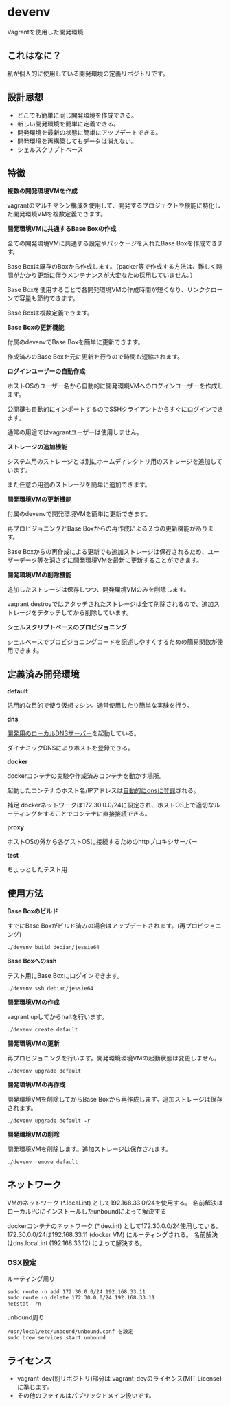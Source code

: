 # devenv

Vagrantを使用した開発環境

## これはなに？

私が個人的に使用している開発環境の定義リポジトリです。

## 設計思想

* どこでも簡単に同じ開発環境を作成できる。
* 新しい開発環境を簡単に定義できる。
* 開発環境を最新の状態に簡単にアップデートできる。
* 開発環境を再構築してもデータは消えない。
* シェルスクリプトベース

## 特徴

**複数の開発環境VMを作成**

vagrantのマルチマシン構成を使用して、開発するプロジェクトや機能に特化した開発環境VMを複数定義できます。

**開発環境VMに共通するBase Boxの作成**

全ての開発環境VMに共通する設定やパッケージを入れたBase Boxを作成できます。

Base Boxは既存のBoxから作成します。（packer等で作成する方法は、難しく時間がかかり更新に伴うメンテナンスが大変なため採用していません。）

Base Boxを使用することで各開発環境VMの作成時間が短くなり、リンククローンで容量も節約できます。

Base Boxは複数定義できます。

**Base Boxの更新機能**

付属のdevenvでBase Boxを簡単に更新できます。

作成済みのBase Boxを元に更新を行うので時間も短縮されます。

**ログインユーザーの自動作成**

ホストOSのユーザー名から自動的に開発環境VMへのログインユーザーを作成します。

公開鍵も自動的にインポートするのでSSHクライアントからすぐにログインできます。

通常の用途ではvagrantユーザーは使用しません。

**ストレージの追加機能**

システム用のストレージとは別にホームディレクトリ用のストレージを追加しています。

また任意の用途のストレージを簡単に追加できます。

**開発環境VMの更新機能**

付属のdevenvで開発環境VMを簡単に更新できます。

再プロビジョニングとBase Boxからの再作成による２つの更新機能があります。

Base Boxからの再作成による更新でも追加ストレージは保存されるため、ユーザーデータ等を消さずに開発環境VMを最新に更新することができます。

**開発環境VMの削除機能**

追加したストレージは保存しつつ、開発環境VMのみを削除します。

vagrant destroyではアタッチされたストレージは全て削除されるので、追加ストレージをデタッチしてから削除しています。

**シェルスクリプトベースのプロビジョニング**

シェルベースでプロビジョニングコードを記述しやすくするための簡易関数が使用できます。

## 定義済み開発環境

**default**

汎用的な目的で使う仮想マシン。通常使用したり簡単な実験を行う。

**dns**

[開発用のローカルDNSサーバー](https://github.com/ko1nksm/devdns)を起動している。

ダイナミックDNSによりホストを登録できる。

**docker**

dockerコンテナの実験や作成済みコンテナを動かす場所。

起動したコンテナのホスト名/IPアドレスは[自動的にdnsに登録](https://github.com/ko1nksm/docker-nsupdate-plugin)される。

補足 dockerネットワークは172.30.0.0/24に設定され、ホストOS上で適切なルーティングをすることでコンテナに直接接続できる。

**proxy**

ホストOSの外から各ゲストOSに接続するためのhttpプロキシサーバー

**test**

ちょっとしたテスト用

## 使用方法

**Base Boxのビルド**

すでにBase Boxがビルド済みの場合はアップデートされます。(再プロビジョニング)

```
./devenv build debian/jessie64
```

**Base Boxへのssh**

テスト用にBase Boxにログインできます。

```
./devenv ssh debian/jessie64
```

**開発環境VMの作成**

vagrant upしてからhaltを行います。

```
./devenv create default
```

**開発環境VMの更新**

再プロビジョニングを行います。開発環境環境VMの起動状態は変更しません。

```
./devenv upgrade default
```

**開発環境VMの再作成**

開発環境VMを削除してからBase Boxから再作成します。追加ストレージは保存されます。

```
./devenv upgrade default -r
```

**開発環境VMの削除**

開発環境VMを削除します。追加ストレージは保存されます。

```
./devenv remove default
```

## ネットワーク

VMのネットワーク (\*.local.int) として192.168.33.0/24を使用する。
名前解決はローカルPCにインストールしたunboundによって解決する

dockerコンテナのネットワーク (\*.dev.int) として172.30.0.0/24使用している。
172.30.0.0/24は192.168.33.11 (docker VM) にルーティングされる。
名前解決はdns.local.int (192.168.33.12) によって解決する。

### OSX設定

ルーティング周り

```
sudo route -n add 172.30.0.0/24 192.168.33.11
sudo route -n delete 172.30.0.0/24 192.168.33.11
netstat -rn
```

unbound周り

```
/usr/local/etc/unbound/unbound.conf を設定
sudo brew services start unbound
```

## ライセンス

* vagrant-dev(別リポジトリ)部分は vagrant-devのライセンス(MIT License)に準じます。
* その他のファイルはパブリックドメイン扱いです。
